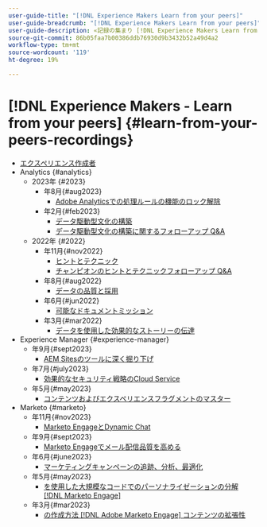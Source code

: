 ```yaml
---
user-guide-title: "[!DNL Experience Makers Learn from your peers]"
user-guide-breadcrumb: "[!DNL Experience Makers Learn from your peers]"
user-guide-description: «記録の集まり [!DNL Experience Makers Learn from your peers]"
source-git-commit: 86b05faa7b00386ddb76930d9b3432b52a49d4a2
workflow-type: tm+mt
source-wordcount: '119'
ht-degree: 19%

---
```



# [!DNL Experience Makers - Learn from your peers] {#learn-from-your-peers-recordings}

+ [エクスペリエンス作成者](overview.md)
+ Analytics {#analytics}
   + 2023年 {#2023}
      + 年8月{#aug2023}
         + [Adobe Analyticsでの処理ルールの機能のロック解除](analytics/aug2023/processing-rules.md)
      + 年2月{#feb2023}
         + [データ駆動型文化の構築](analytics/feb2023/data-driven-culture.md)
         + [データ駆動型文化の構築に関するフォローアップ Q&amp;A](analytics/feb2023/data-driven-culture-q-and-a.md)
   + 2022年 {#2022}
      + 年11月{#nov2022}
         + [ヒントとテクニック](analytics/nov2022/tips-and-tricks.md)
         + [チャンピオンのヒントとテクニックフォローアップ Q&amp;A](analytics/nov2022/tips-and-tricks-q-and-a.md)
      + 年8月{#aug2022}
         + [データの品質と採用](analytics/aug2022/data-quality.md)
      + 年6月{#jun2022}
         + [可能なドキュメントミッション](analytics/june2022/mission-possible.md)
      + 年3月{#mar2022}
         + [データを使用した効果的なストーリーの伝達](analytics/mar2022/stories-with-data.md)
+ Experience Manager {#experience-manager}
   + 年9月{#sept2023}
      + [AEM Sitesのツールに深く掘り下げ](experience-manager/sept2023/aem-sites-tools.md)
   + 年7月{#july2023}
      + [効果的なセキュリティ戦略のCloud Service](experience-manager/july2023/effective-security-strategies-in-cloud-service.md)
   + 年5月{#may2023}
      + [コンテンツおよびエクスペリエンスフラグメントのマスター](experience-manager/may2023/mastering-content-and-experience-fragments.md)
+ Marketo {#marketo}
   + 年11月{#nov2023}
      + [Marketo EngageとDynamic Chat](marketo/nov2023/dynamic-chat.md)
   + 年9月{#sept2023}
      + [Marketo Engageでメール配信品質を高める](marketo/sept2023/email-deliverability.md)
   + 年6月{#june2023}
      + [マーケティングキャンペーンの追跡、分析、最適化](marketo/june2023/marketing-campaigns.md)
   + 年5月{#may2023}
      + [を使用した大規模なコードでのパーソナライゼーションの分解 [!DNL Marketo Engage]](marketo/may2023/personalization-at-scale.md)
   + 年3月{#mar2023}
      + [の作成方法 [!DNL Adobe Marketo Engage] コンテンツの拡張性](marketo/mar2023/templates-tokens-teamwork.md)
